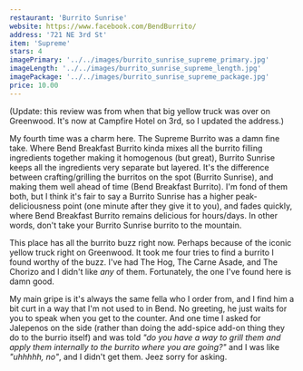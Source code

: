```yaml
---
restaurant: 'Burrito Sunrise'
website: https://www.facebook.com/BendBurrito/
address: '721 NE 3rd St'
item: 'Supreme'
stars: 4
imagePrimary: '../../images/burrito_sunrise_supreme_primary.jpg'
imageLength: '../../images/burrito_sunrise_supreme_length.jpg'
imagePackage: '../../images/burrito_sunrise_supreme_package.jpg'
price: 10.00
---
```


(Update: this review was from when that big yellow truck was over on Greenwood. It's now at Campfire Hotel on 3rd, so I updated the address.)

My fourth time was a charm here. The Supreme Burrito was a damn fine take. Where Bend Breakfast Burrito kinda mixes all the burrito filling ingredients together making it homogenous (but great), Burrito Sunrise keeps all the ingredients very separate but layered. It's the difference between crafting/grilling the burritos on the spot (Burrito Sunrise), and making them well ahead of time (Bend Breakfast Burrito). I'm fond of them both, but I think it's fair to say a Burrito Sunrise has a higher peak-deliciousness point (one minute after they give it to you), and fades quickly, where Bend Breakfast Burrito remains delicious for hours/days. In other words, don't take your Burrito Sunrise burrito to the mountain.

This place has all the burrito buzz right now. Perhaps because of the iconic yellow truck right on Greenwood. It took me four tries to find a burrito I found worthy of the buzz. I've had The Hog, The Carne Asade, and The Chorizo and I didn't like _any_ of them. Fortunately, the one I've found here is damn good.

My main gripe is it's always the same fella who I order from, and I find him a bit curt in a way that I'm not used to in Bend. No greeting, he just waits for you to speak when you get to the counter. And one time I asked for Jalepenos on the side (rather than doing the add-spice add-on thing they do to the burrio itself) and was told _"do you have a way to grill them and apply them internally to the burrito where you are going?"_ and I was like _"uhhhhh, no"_, and I didn't get them. Jeez sorry for asking.
